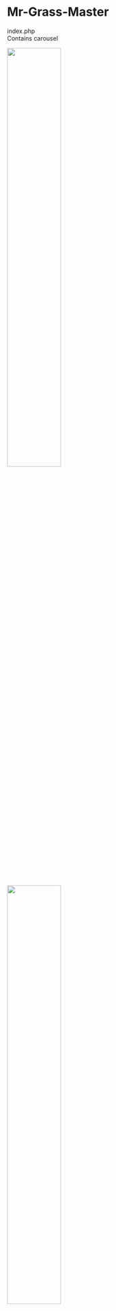 # Mr-Grass-Master

index.php  
Contains carousel

<img src="https://github.com/james126/Mr-Grass-Master/blob/master/screenshots/index1.jpg" width="50%" height="50%">
<img src="https://github.com/james126/Mr-Grass-Master/blob/master/screenshots/index2.jpg" width="50%" height="50%">
<img src="https://github.com/james126/Mr-Grass-Master/blob/master/screenshots/index3.jpg" width="50%" height="50%">
---

services.php

<img src="https://github.com/james126/Mr-Grass-Master/blob/master/screenshots/services.jpg" width="50%" height="50%">
---

about.php

<img src="https://github.com/james126/Mr-Grass-Master/blob/master/screenshots/about.png" width="50%" height="50%">
---

contact.php
Validates user input

<img src="https://github.com/james126/Mr-Grass-Master/blob/master/screenshots/contact.png" width="50%" height="50%">
---

submitted.php
Emails form data to client

<img src="https://github.com/james126/Mr-Grass-Master/blob/master/screenshots/submitted.png" width="50%" height="50%">

